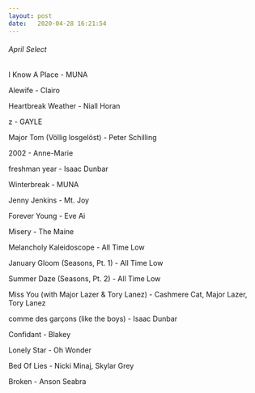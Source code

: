 ```yaml
---
layout: post
date:   2020-04-28 16:21:54
---
```


###### April Select

I Know A Place - MUNA

Alewife - Clairo

Heartbreak Weather - Niall Horan

z - GAYLE

Major Tom (Völlig losgelöst) - Peter Schilling

2002 - Anne-Marie

freshman year - Isaac Dunbar

Winterbreak - MUNA

Jenny Jenkins - Mt. Joy

Forever Young - Eve Ai

Misery - The Maine

Melancholy Kaleidoscope - All Time Low

January Gloom (Seasons, Pt. 1) - All Time Low

Summer Daze (Seasons, Pt. 2) - All Time Low

Miss You (with Major Lazer & Tory Lanez) - Cashmere Cat, Major Lazer, Tory Lanez

comme des garçons (like the boys) - Isaac Dunbar

Confidant - Blakey

Lonely Star - Oh Wonder

Bed Of Lies - Nicki Minaj, Skylar Grey

Broken - Anson Seabra
